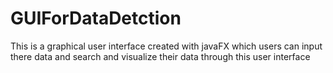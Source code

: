 # GUIForDataDetction
This is a graphical user interface created with javaFX which users can input there data and search and visualize their data through this user interface
